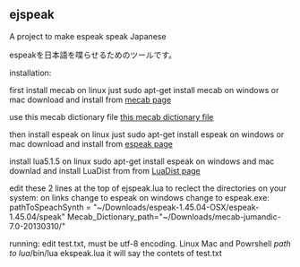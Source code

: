 ## ejspeak
A project to make espeak speak Japanese

espeakを日本語を喋らせるためのツールです。

installation:

first install mecab on linux just sudo apt-get install mecab on windows or mac download and install from [mecab page](http://taku910.github.io/mecab/)


use this mecab dictionary file [this mecab dictionary file](https://www.mediafire.com/?bveu874fswy6pph)


then install espeak on linux just sudo apt-get install espeak on windows or mac download and install from [espeak page](http://espeak.sourceforge.net)


install lua5.1.5 on linux sudo apt-get install espeak on windows and mac downlad and install LuaDist from from [LuaDist page](http://luadist.org)


edit these 2 lines at the top of ejspeak.lua to reclect the directories on your system: 
on links change to espeak on windows change to espeak.exe:
pathToSpeachSynth = "~/Downloads/espeak-1.45.04-OSX/espeak-1.45.04/speak"
Mecab_Dictionary_path="~/Downloads/mecab-jumandic-7.0-20130310/"


running:
edit test.txt, must be utf-8 encoding.
Linux Mac and Powrshell *path to lua*/bin/lua ekspeak.lua
it will say the contets of test.txt